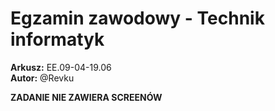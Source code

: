 # Egzamin zawodowy - Technik informatyk   

**Arkusz:** EE.09-04-19.06   
**Autor:** @Revku   

**ZADANIE NIE ZAWIERA SCREENÓW**